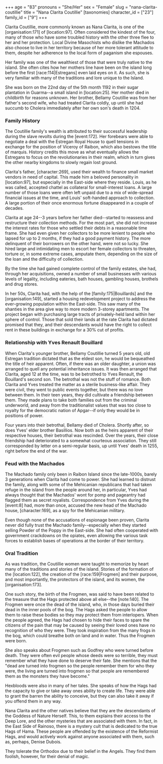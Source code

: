 +++
age = "83"
pronouns = "She/Her"
sex = "Female"
slug = "nana-clarita-coutillie"
title = "Nana Clarita Coutillie"
[taxonomies]
character_id = ["23"]
family_id = ["9"]
+++

Clarita Coutillie, more commonly known as Nana Clarita, is one of the \[organisation:171\] of \[location:97\]. Often considered the kindest of the four, many of those who have some troubled history with the other three flee to her and her protection. Local Divine Masochists who dislike the Machados also choose to live in her territory because of her more tolerant attitude to them, despite her adherence to the local form of paganism she espouses.  

Her family was one of the wealthiest of those that were truly native to the island. She often cites how her mothers line have been on the island long before the first \[race:114|Estregans\] even laid eyes on it. As such, she is very familiar with many of the traditions and lore unique to the Island.

She was born on the 22nd day of the 5th month 1192 in their sugar plantation in Guarma--a small island in \[location:25\]. Her mother died in childbirth for reasons unknown. Her brother, Bellamy Coutillie was from her father's second wife, who had treated Clarita coldly, up until she had succumb to Cholera immediately after her own son's death in 1204.

### Family History  

The Coutillie family's wealth is attributed to their successful leadership during the slave revolts during the \[event:172\]. Her forebears were able to negotiate a deal with the Estregan Royal House to quell tensions in exchange for the position of Viceroy of Raibon, which also bestows the title of marquis. History credits this move as what eventually allows the Estregans to focus on the revolutionaries in their realm, which in turn gives the other nearby kingdoms to slowly regain lost ground.

Clarita's father, \[character:269\], used their wealth to finance small market vendors in need of capital. This made him a beloved personality in \[location:97\], but especially in the East-side where they reside. Louis, as he was called, accepted chattel as collateral for small-interest loans. A large number of those loans were often left unpaid due to a mix of wide-spread financial issues at the time, and Louis' soft-handed approach to collection. A large portion of their once enormous fortune disappeared in a couple of decades. 

Clarita at age 24--3 years before her father died--started to reassess and restructure their collection methods. For the most part, she did not increase the interest rates for those who settled their debts in a reasonable time frame. She had even given her collectors to be more lenient to people who lapsed for up to 2 months, if they had a good payment history. The more delinquent of their borrowers on the other hand, were not so lucky. She hired large and intimidating men to escort her female collectors to threaten, torture or, in some extreme cases, amputate them, depending on the size of the loan and the difficulty of collection.

By the time she had gained complete control of the family estates, she had, through her acquisitions, owned a number of small businesses with various levels of legality, including eateries, bath houses, gambling houses, brothels and drug stores.

In her 50s, Clarita had, with the help of the \[family:175|Bouillards\] and the \[organisation:149\], started a housing redevelopment project to address the ever-growing population within the East-side. This saw many of the shanties in the area give way to more modern 3-storey apartments. The project began with purchasing large tracts of privately-held land within her sphere of control. Those that sold their lands at the rate Clarita had dictated promised that they, and their descendants would have the right to collect rent in these buildings in exchange for a 30% cut of profits. 

### Relationship with Yves Renault Bouillard

When Clarita's younger brother, Bellamy Coutillie turned 5 years old, old Estregan tradition dictated that as the eldest son, he would be bequeathed the title of heir apparent. Often, if there was an older daughter, a union was arranged to quell any potential inheritance issues. It was then arranged that Clarita, aged 12 at the time, was to be betrothed to Yves Renault, the Bouillard's second son. The betrothal was not the stuff of romance. Both Clarita and Yves treated the matter as a sterile business-like affair. They were civil, they went to public events together, but there was no love between them. In their teen years, they did cultivate a friendship between them. They made plans to take both families out from the criminal underworld, and away from the traditionalist values that was too close to royalty for the democratic nation of Apgar--if only they would be in positions of power.

Four years into their betrothal, Bellamy died of Cholera. Shortly after, so does Yves' elder brother Basillios. Now both as the heirs apparent of their respective houses, their betrothal was rescinded. Over the years, their close friendship had deteriorated to a somewhat courteous association. They still corresponded by letter on a semi-regular basis, up until Yves' death in 1255, right before the end of the war.

### Feud with the Machados

The Machado family only been in Raibon Island since the late-1000s, barely 3 generations when Clarita had come to power. She had learned to distrust the family, along with some of the Mehicanian republicans that had taken refuge in the island from the people around her, in particular, Yves had always thought that the Machados' wont for pomp and pageantry had flagged them as secret royalists. Correspondence from Yves during the \[event:8\] had, more than once, accused the new head of the Machado house, \[character:169\], as a spy for the Mehicanian military.

Even though none of the accusations of espionage been proven, Clarita never did fully trust the Machado family--especially when they started selling Powder of the Poppy in the East-side. She had often cooperated with government crackdowns on the opiates, even allowing the various task forces to establish bases of operations at the border of their territory. 

### Oral Tradition

As was tradition, the Coutillie women were taught to memorize by heart many of the traditions and stories of the island. Stories of the formation of the \[location:122\], the creation of the \[race:159|Frogmen\] and their purpose, and most importantly, the protectors of the island, and its women, the \[organisation:173\].

One such story, the birth of the Frogmen, was said to have been related to the treasure that the Hags protected above all else--the \[note:140\]. The Frogmen were once the dead of the island, who, in those days buried their dead in the inner pools of the bog. The Hags asked the people to allow them to raise these bodies so they may protect them from interlopers. When the people agreed, the Hags had chosen to hide their faces to spare the citizens of the pain that may be caused by seeing their loved ones have no recognition of who they were. They took inspiration from the many frogs in the bog, which could breathe both on land and in water. Thus the Frogmen were born.  

She also speaks about Frogmen such as Godfrey who were turned before death. They were often evil people whose deeds were so terrible, they must remember what they have done to deserve their fate. She mentions that the "dead are turned into frogmen so the people remember them for who they were, the living are turned into frogmen so that people are remembered them as the monsters they have become."

Hexbloods were also in many of her tales. She speaks of how the Hags had the capacity to give or take away ones ability to create life. They were able to grant the barren the ability to conceive, but they can also take it away if you offend them in any way.

Nana Clarita and the other natives believe that they are the descendants of the Goddess of Nature Herself. This, to them explains their access to the Deep Lore, and the other mysteries that are associated with them. In fact, in the East Side of Rainoso, there is a mystery cult that is dedicated to the true Hags of Hama. These people are offended by the existence of the Reformist Hags, and would actively work against anyone associated with them, such as, perhaps, Denise Dubois.

They tolerate the Orthodox due to their belief in the Angels. They find them foolish, however, for their denial of magic.
